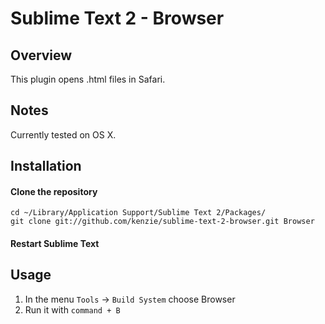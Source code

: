 # Sublime Text 2 - Browser

## Overview

This plugin opens .html files in Safari.

## Notes

Currently tested on OS X.

## Installation

#### Clone the repository

    cd ~/Library/Application Support/Sublime Text 2/Packages/
    git clone git://github.com/kenzie/sublime-text-2-browser.git Browser

#### Restart Sublime Text

## Usage

1. In the menu `Tools` -> `Build System` choose Browser
2. Run it with `command + B`
